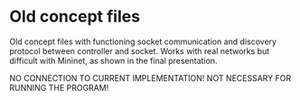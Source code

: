 # Old concept files

Old concept files with functioning socket communication and discovery protocol between controller and socket.
Works with real networks but difficult with Mininet, as shown in the final presentation.

NO CONNECTION TO CURRENT IMPLEMENTATION!
NOT NECESSARY FOR RUNNING THE PROGRAM!

